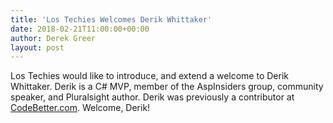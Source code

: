 ```yaml
---
title: 'Los Techies Welcomes Derik Whittaker'
date: 2018-02-21T11:00:00+00:00
author: Derek Greer
layout: post
---
```

Los Techies would like to introduce, and extend a welcome to Derik Whittaker.
Derik is a C# MVP, member of the AspInsiders group, community speaker, and Pluralsight author.
Derik was previously a contributor at <a href="http://codebetter.com/">CodeBetter.com</a>.  Welcome, Derik!

